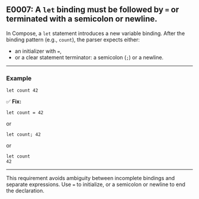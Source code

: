 ## E0007: A `let` binding must be followed by `=` or terminated with a semicolon or newline.

In Compose, a `let` statement introduces a new variable binding. After the binding pattern (e.g., `count`), the parser expects either:

- an initializer with `=`,
- or a clear statement terminator: a semicolon (`;`) or a newline.

---

### Example

```compose error
let count 42
```

✅ **Fix:**

```compose
let count = 42
```

or

```compose
let count; 42
```

or

```compose
let count
42
```

---

This requirement avoids ambiguity between incomplete bindings and separate expressions. Use `=` to initialize, or a semicolon or newline to end the declaration.
